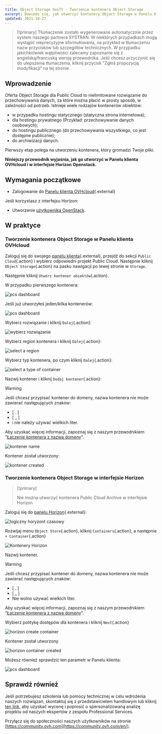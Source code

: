 ```yaml
---
title: Object Storage Swift - Tworzenie kontenera Object Storage
excerpt: Dowiedz się, jak utworzyć kontenery Object Storage w Panelu klienta OVHcloud
updated: 2021-10-27
---
```


> [!primary]
> Tłumaczenie zostało wygenerowane automatycznie przez system naszego partnera SYSTRAN. W niektórych przypadkach mogą wystąpić nieprecyzyjne sformułowania, na przykład w tłumaczeniu nazw przycisków lub szczegółów technicznych. W przypadku jakichkolwiek wątpliwości zalecamy zapoznanie się z angielską/francuską wersją przewodnika. Jeśli chcesz przyczynić się do ulepszenia tłumaczenia, kliknij przycisk "Zgłóś propozycję modyfikacji" na tej stronie.
>

## Wprowadzenie

Oferta Object Storage dla Public Cloud to nielimitowane rozwiązanie do przechowywania danych, za które można płacić w prosty sposób, w zależności od potrzeb. Istnieje wiele rodzajów kontenerów obiektów:

- w przypadku hostingu statycznego (statyczna strona internetowa);
- dla hostingu prywatnego (Przykład: przechowywanie danych osobowych);
- do hostingu publicznego (do przechowywania wszystkiego, co jest dostępne publicznie);
- do archiwizacji danych.

Pierwszy etap polega na utworzeniu kontenera, który gromadzi Twoje pliki.

**Niniejszy przewodnik wyjaśnia, jak go utworzyć w Panelu klienta OVHcloud i w interfejsie Horizon Openstack.**

## Wymagania początkowe

- Zalogowanie do [Panelu klienta OVHcloud](/links/manager){.external}

Jeśli korzystasz z interfejsu Horizon:

- Utworzenie [użytkownika OpenStack](/pages/public_cloud/compute/create_and_delete_a_user).

## W praktyce

### Tworzenie kontenera Object Storage w Panelu klienta OVHcloud <a name="controlpanel"></a>

Zaloguj się do swojego [panelu klienta](/links/manager){.external}, przejdź do sekcji `Public Cloud`{.action} i wybierz odpowiedni projekt Public Cloud. Następnie kliknij `Object Storage`{.action} na pasku nawigacji po lewej stronie w `Storage`.

Następnie kliknij `Utwórz kontener obiektów`{.action}.

W przypadku pierwszego kontenera:

![pcs dashboard](images/create-container-20211005102334181.png)

Jeśli już utworzyłeś jeden/kilka kontenerów:

![pcs dashboard](images/create-container-20211005115040834.png)

Wybierz rozwiązanie i kliknij `Dalej`{.action}:

![wybierz rozwiązanie](images/create-container-20211005110710249.png)

Wybierz region kontenera i kliknij `Dalej`{.action}:

![select a region](images/create-container-20211005110859551.png)

Wybierz typ kontenera, po czym kliknij `Dalej`{.action}:

![select a type of container](images/create-container-20211005111542718.png)

Nazwij kontener i kliknij `Dodaj kontener`{.action}:

> [!warning]
>
> Jeśli chcesz przypisać kontener do domeny, nazwa kontenera nie może zawierać następujących znaków:
>
> - [ . ]  
> - [ _ ]  
> - i nie należy używać wielkich liter.  
>
> Aby uzyskać więcej informacji, zapoznaj się z naszym przewodnikiem "[Łączenie kontenera z nazwą domeny](/pages/storage_and_backup/object_storage/pcs_link_domain)".
>

![kontener name](images/create-container-20211005111805966.png)

Kontener został utworzony:

![kontener created](images/create-container-20211005112013807.png)

### Tworzenie kontenera Object Storage w interfejsie Horizon <a name="horizon"></a>

> [!primary]
>
> Nie można utworzyć kontenera Public Cloud Archive w interfejsie Horizon
>

Zaloguj się do [panelu Horizon](https://horizon.cloud.ovh.net){.external}:

![logiczny horyzont czasowy](images/create-container-20211005155245752.png)

Rozwijaj menu `Object Store`{.action}, kliknij `Containers`{.action}, a następnie `+ Container`{.action}

![Kontenery Horizon](images/create-container-20211005155704887.png)

Nazwij kontener.

> [!warning]
>
> Jeśli chcesz przypisać kontener do domeny, nazwa kontenera nie może zawierać następujących znaków:
>
> - [ . ]  
> - [ _ ]  
> - Nie wolno używać wielkich liter.  
>
> Aby uzyskać więcej informacji, zapoznaj się z naszym przewodnikiem "[Łączenie kontenera z nazwą domeny](/pages/storage_and_backup/object_storage/pcs_link_domain)".
>

Wybierz politykę dostępów dla kontenera i kliknij `Next`{.action}

![horizon create container](images/create-container-20211005155824902.png)

Kontener został utworzony.

![horizon container created](images/create-container-20211005155936971.png)

Możesz również sprawdzić ten parametr w Panelu klienta:

![pcs dashboard](images/create-container-20211005160503200.png)

## Sprawdź również

Jeśli potrzebujesz szkolenia lub pomocy technicznej w celu wdrożenia naszych rozwiązań, skontaktuj się z przedstawicielem handlowym lub kliknij [ten link](https://www.ovhcloud.com/pl/professional-services/), aby uzyskać wycenę i poprosić o spersonalizowaną analizę projektu od naszych ekspertów z zespołu Professional Services.

Przyłącz się do społeczności naszych użytkowników na stronie [https://community.ovh.com](https://community.ovh.com/en/).
